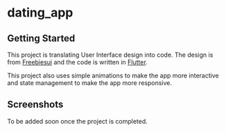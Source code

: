 # dating_app

## Getting Started

This project is translating User Interface design into code. 
The design is from [Freebiesui](https://freebiesui.com/figma-freebies/dating-app-free-ui-kit/) and the code is written in [Flutter](https://flutter.dev/).

This project also uses simple animations to make the app more interactive and state management to make the app more responsive.

## Screenshots

To be added soon once the project is completed.